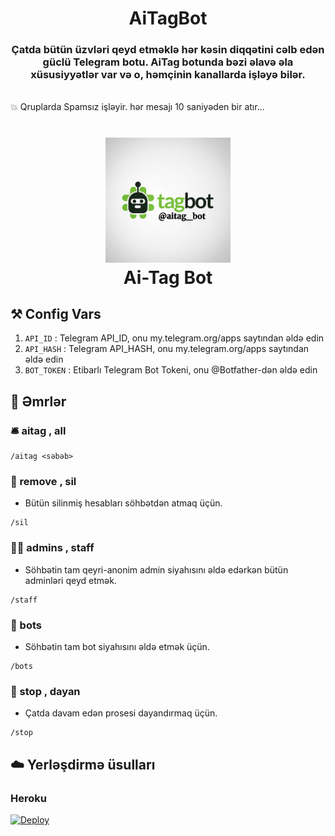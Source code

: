 <h1 align= center>AiTagBot</h1>
<h3 align = center>Çatda bütün üzvləri qeyd etməklə hər kəsin diqqətini cəlb edən güclü Telegram botu.
 AiTag botunda bəzi əlavə əla xüsusiyyətlər var və o, həmçinin kanallarda işləyə bilər. </h3>
    
<br>💥 Qruplarda Spamsız işləyir. hər mesajı 10 saniyəden bir atır...</br>


<h1 align="center">
    <img src="aitagbot.png" alt="AiTag Bot logo" width="200">
    <br>
       Ai-Tag Bot
</h1>

    
## ⚒ Config Vars

1. `API_ID` : Telegram API_ID, onu my.telegram.org/apps saytından əldə edin
2. `API_HASH` : Telegram API_HASH, onu my.telegram.org/apps saytından əldə edin
3. `BOT_TOKEN` : Etibarlı Telegram Bot Tokeni, onu @Botfather-dən əldə edin


## 📄 Əmrlər

### 🛎 aitag , all


```
/aitag <səbəb>    
```
    
### 👻 remove , sil

- Bütün silinmiş hesabları söhbətdən atmaq üçün.

```
/sil   
```

### 👮🏻 admins , staff

- Söhbətin tam qeyri-anonim admin siyahısını əldə edərkən bütün adminləri qeyd etmək.

```
/staff
```

### 👾 bots 

- Söhbətin tam bot siyahısını əldə etmək üçün.

```
/bots 
```

### 🛑 stop , dayan

- Çatda davam edən prosesi dayandırmaq üçün.

 ```
/stop   
```
 
## ☁️ Yerləşdirmə üsulları

### Heroku

[![Deploy](https://www.herokucdn.com/deploy/button.svg)](https://heroku.com/deploy?template=https://github.com/rzayevaga/aitagbot)
